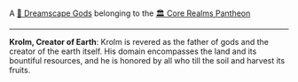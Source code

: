 A [🛐 Dreamscape Gods](🛐%20Dreamscape%20Gods.md) belonging to the [🏛 Core Realms Pantheon](🏛%20Core%20Realms%20Pantheon.md)

---

**Krolm, Creator of Earth**: Krolm is revered as the father of gods and the creator of the earth itself. His domain encompasses the land and its bountiful resources, and he is honored by all who till the soil and harvest its fruits.